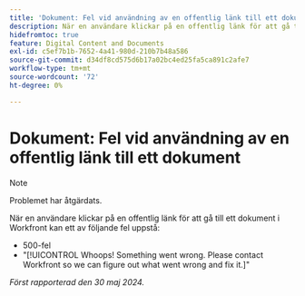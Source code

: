 ```yaml
---
title: 'Dokument: Fel vid användning av en offentlig länk till ett dokument'
description: När en användare klickar på en offentlig länk för att gå till ett dokument i Workfront kan ett fel uppstå.
hidefromtoc: true
feature: Digital Content and Documents
exl-id: c5ef7b1b-7652-4a41-980d-210b7b48a586
source-git-commit: d34df8cd575d6b17a02bc4ed25fa5ca891c2afe7
workflow-type: tm+mt
source-wordcount: '72'
ht-degree: 0%

---
```


# Dokument: Fel vid användning av en offentlig länk till ett dokument

>[!NOTE]
>
>Problemet har åtgärdats.

När en användare klickar på en offentlig länk för att gå till ett dokument i Workfront kan ett av följande fel uppstå:

* 500-fel
* &quot;[!UICONTROL Whoops! Something went wrong. Please contact Workfront so we can figure out what went wrong and fix it.]&quot;


_Först rapporterad den 30 maj 2024._
